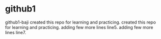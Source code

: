 # github1
github1-baji
created this repo for learning and practicing.
created this repo for learning and practicing.
adding few more lines line5.
adding few more lines line7.
